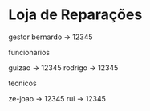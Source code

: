 # Loja de Reparações 

gestor
bernardo -> 12345


funcionarios 

guizao -> 12345
rodrigo -> 12345


tecnicos

ze-joao -> 12345
rui -> 12345
